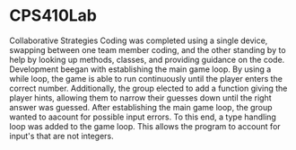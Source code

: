 # CPS410Lab
Collaborative Strategies
  Coding was completed using a single device, swapping between one team member coding, and the other standing by to help by looking up methods, classes, and providing guidance on the code.
  Development beegan with establishing the main game loop. By using a while loop, the game is able to run continuously until the player enters the correct number. Additionally, the group
  elected to add a function giving the player hints, allowing them to narrow their guesses down until the right answer was guessed. After establishing the main game loop, the group wanted to
  aacount for possible input errors. To this end, a type handling loop was added to the game loop. This allows the program to account for input's that are not integers.
